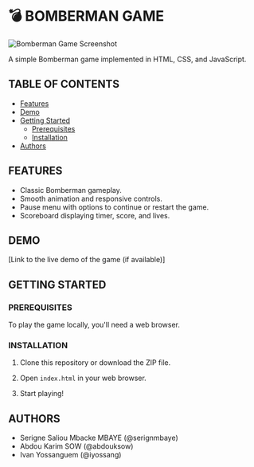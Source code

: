 # 💣 BOMBERMAN GAME

![Bomberman Game Screenshot](screenshot.png)

A simple Bomberman game implemented in HTML, CSS, and JavaScript.

## TABLE OF CONTENTS

- [Features](#features)
- [Demo](#demo)
- [Getting Started](#getting-started)
  - [Prerequisites](#prerequisites)
  - [Installation](#installation)
- [Authors](#authors)

## FEATURES

- Classic Bomberman gameplay.
- Smooth animation and responsive controls.
- Pause menu with options to continue or restart the game.
- Scoreboard displaying timer, score, and lives.

## DEMO

[Link to the live demo of the game (if available)]

## GETTING STARTED

### PREREQUISITES

To play the game locally, you'll need a web browser.

### INSTALLATION

1. Clone this repository or download the ZIP file.

2. Open `index.html` in your web browser.

3. Start playing!

## AUTHORS
+  Serigne Saliou Mbacke MBAYE (@serignmbaye)
+  Abdou Karim SOW (@abdouksow)
+  Ivan Yossanguem (@iyossang)